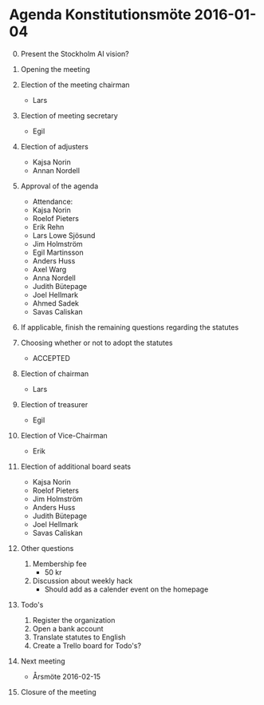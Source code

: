 # Agenda Konstitutionsmöte 2016-01-04

0. Present the Stockholm AI vision?

1. Opening the meeting

2. Election of the meeting chairman
    - Lars

3. Election of meeting secretary
    - Egil

4. Election of adjusters
    - Kajsa Norin
    - Annan Nordell

5. Approval of the agenda
    - Attendance:
    - Kajsa Norin
    - Roelof Pieters
    - Erik Rehn
    - Lars Lowe Sjösund
    - Jim Holmström
    - Egil Martinsson
    - Anders Huss
    - Axel Warg
    - Anna Nordell
    - Judith Bütepage
    - Joel Hellmark
    - Ahmed Sadek
    - Savas Caliskan

6. If applicable, finish the remaining questions regarding the statutes

7. Choosing whether or not to adopt the statutes
    - ACCEPTED

8. Election of chairman
    - Lars

9. Election of treasurer
    - Egil

10. Election of Vice-Chairman
    - Erik

11. Election of additional board seats
    - Kajsa Norin
    - Roelof Pieters
    - Jim Holmström
    - Anders Huss
    - Judith Bütepage
    - Joel Hellmark
    - Savas Caliskan

12. Other questions
    1. Membership fee
        - 50 kr
    2. Discussion about weekly hack
        - Should add as a calender event on the homepage

13. Todo's
    1. Register the organization
    2. Open a bank account
    3. Translate statutes to English
    4. Create a Trello board for Todo's?

14. Next meeting
    - Årsmöte 2016-02-15

15. Closure of the meeting
